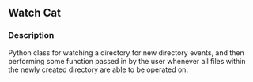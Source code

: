 ## Watch Cat

### Description
Python class for watching a directory for new directory events, and then performing some function 
passed in by the user whenever all files within the newly created directory are able to be 
operated on.


